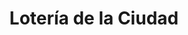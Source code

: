 ---
title: "Lotería de la Ciudad"
url: /ciudad-autonoma-de-buenos-aires/loteria-de-la-ciudad-avenida-nazca-2/
shop: Lotterie
---